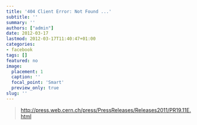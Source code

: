 ```yaml
---
title: '404 Client Error: Not Found ...'
subtitle: ''
summary: ''
authors: ["admin"]
date: 2012-03-17
lastmod: 2012-03-17T11:40:47+01:00
categories:
- facebook
tags: []
featured: no
image:
  placement: 1
  caption: ''
  focal_point: 'Smart'
  preview_only: true
slug: ''
---
```


> http://press.web.cern.ch/press/PressReleases/Releases2011/PR19.11E.html

